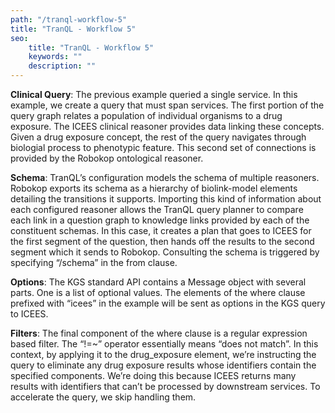 ```yaml
---
path: "/tranql-workflow-5"
title: "TranQL - Workflow 5"
seo:
    title: "TranQL - Workflow 5"
    keywords: ""
    description: ""
---
```


**Clinical Query**: The previous example queried a single service. In this example, we create a query that must span services. The first portion of the query graph relates a population of individual organisms to a drug exposure. The ICEES clinical reasoner provides data linking these concepts. Given a drug exposure concept, the rest of the query navigates through biologial process to phenotypic feature. This second set of connections is provided by the Robokop ontological reasoner.

**Schema**: TranQL’s configuration models the schema of multiple reasoners. Robokop exports its schema as a hierarchy of biolink-model elements detailing the transitions it supports. Importing this kind of information about each configured reasoner allows the TranQL query planner to compare each link in a question graph to knowledge links provided by each of the constituent schemas. In this case, it creates a plan that goes to ICEES for the first segment of the question, then hands off the results to the second segment which it sends to Robokop. Consulting the schema is triggered by specifying “/schema” in the from clause.

**Options**: The KGS standard API contains a Message object with several parts. One is a list of optional values. The elements of the where clause prefixed with “icees” in the example will be sent as options in the KGS query to ICEES.

**Filters**: The final component of the where clause is a regular expression based filter. The “!=~” operator essentially means “does not match”. In this context, by applying it to the drug_exposure element, we’re instructing the query to eliminate any drug exposure results whose identifiers contain the specified components. We’re doing this because ICEES returns many results with identifiers that can’t be processed by downstream services. To accelerate the query, we skip handling them.
